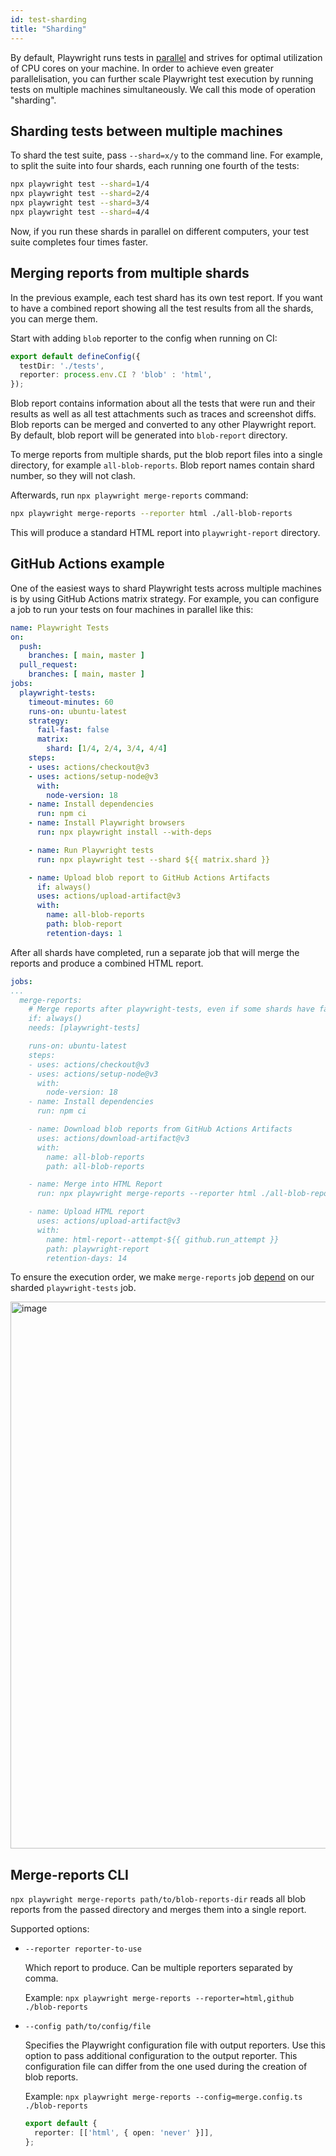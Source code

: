 ```yaml
---
id: test-sharding
title: "Sharding"
---
```


By default, Playwright runs tests in [parallel](/test-parallel.md) and strives for optimal utilization of CPU cores on your machine. In order to achieve even greater parallelisation, you can further scale Playwright test execution by running tests on multiple machines simultaneously. We call this mode of operation "sharding".

## Sharding tests between multiple machines

To shard the test suite, pass `--shard=x/y` to the command line. For example, to split the suite into four shards, each running one fourth of the tests:

```bash
npx playwright test --shard=1/4
npx playwright test --shard=2/4
npx playwright test --shard=3/4
npx playwright test --shard=4/4
```

Now, if you run these shards in parallel on different computers, your test suite completes four times faster.

## Merging reports from multiple shards

In the previous example, each test shard has its own test report. If you want to have a combined report showing all the test results from all the shards, you can merge them.

Start with adding `blob` reporter to the config when running on CI:

```ts title="playwright.config.ts"
export default defineConfig({
  testDir: './tests',
  reporter: process.env.CI ? 'blob' : 'html',
});
```

Blob report contains information about all the tests that were run and their results as well as all test attachments such as traces and screenshot diffs. Blob reports can be merged and converted to any other Playwright report. By default, blob report will be generated into `blob-report` directory.

To merge reports from multiple shards, put the blob report files into a single directory, for example `all-blob-reports`. Blob report names contain shard number, so they will not clash.

Afterwards, run `npx playwright merge-reports` command:

```bash
npx playwright merge-reports --reporter html ./all-blob-reports
```

This will produce a standard HTML report into `playwright-report` directory.

## GitHub Actions example

One of the easiest ways to shard Playwright tests across multiple machines is by using GitHub Actions matrix strategy. For example, you can configure a job to run your tests on four machines in parallel like this:

```yaml title=".github/workflows/playwright.yml"
name: Playwright Tests
on:
  push:
    branches: [ main, master ]
  pull_request:
    branches: [ main, master ]
jobs:
  playwright-tests:
    timeout-minutes: 60
    runs-on: ubuntu-latest
    strategy:
      fail-fast: false
      matrix:
        shard: [1/4, 2/4, 3/4, 4/4]
    steps:
    - uses: actions/checkout@v3
    - uses: actions/setup-node@v3
      with:
        node-version: 18
    - name: Install dependencies
      run: npm ci
    - name: Install Playwright browsers
      run: npx playwright install --with-deps

    - name: Run Playwright tests
      run: npx playwright test --shard ${{ matrix.shard }}

    - name: Upload blob report to GitHub Actions Artifacts
      if: always()
      uses: actions/upload-artifact@v3
      with:
        name: all-blob-reports
        path: blob-report
        retention-days: 1
```

After all shards have completed, run a separate job that will merge the reports and produce a combined HTML report.

```yaml title=".github/workflows/playwright.yml"
jobs:
...
  merge-reports:
    # Merge reports after playwright-tests, even if some shards have failed
    if: always()
    needs: [playwright-tests]

    runs-on: ubuntu-latest
    steps:
    - uses: actions/checkout@v3
    - uses: actions/setup-node@v3
      with:
        node-version: 18
    - name: Install dependencies
      run: npm ci

    - name: Download blob reports from GitHub Actions Artifacts
      uses: actions/download-artifact@v3
      with:
        name: all-blob-reports
        path: all-blob-reports

    - name: Merge into HTML Report
      run: npx playwright merge-reports --reporter html ./all-blob-reports 

    - name: Upload HTML report
      uses: actions/upload-artifact@v3
      with:
        name: html-report--attempt-${{ github.run_attempt }}
        path: playwright-report
        retention-days: 14
```

To ensure the execution order, we make `merge-reports` job [depend](https://docs.github.com/en/actions/using-jobs/using-jobs-in-a-workflow#defining-prerequisite-jobs) on our sharded `playwright-tests` job.

<img width="875" alt="image" src="https://github.com/microsoft/playwright/assets/9798949/b69dac59-fc19-4b98-8f49-814b1c29ca02" />


## Merge-reports CLI

`npx playwright merge-reports path/to/blob-reports-dir` reads all blob reports from the passed directory and merges them into a single report.

Supported options:
- `--reporter reporter-to-use`

  Which report to produce. Can be multiple reporters separated by comma.

  Example: `npx playwright merge-reports --reporter=html,github ./blob-reports`

- `--config path/to/config/file`

  Specifies the Playwright configuration file with output reporters. Use this option to pass
  additional configuration to the output reporter. This configuration file can differ from
  the one used during the creation of blob reports.

  Example: `npx playwright merge-reports --config=merge.config.ts ./blob-reports`

  ```ts title="merge.config.ts"
  export default {
    reporter: [['html', { open: 'never' }]],
  };
  ```
